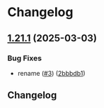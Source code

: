 # Changelog

## [1.21.1](https://github.com/soc221b/grpc-web-devtools/compare/v1.21.0...v1.21.1) (2025-03-03)


### Bug Fixes

* rename ([#3](https://github.com/soc221b/grpc-web-devtools/issues/3)) ([2bbbdb1](https://github.com/soc221b/grpc-web-devtools/commit/2bbbdb191f6165d61754f75267af762c05180621))

## Changelog
